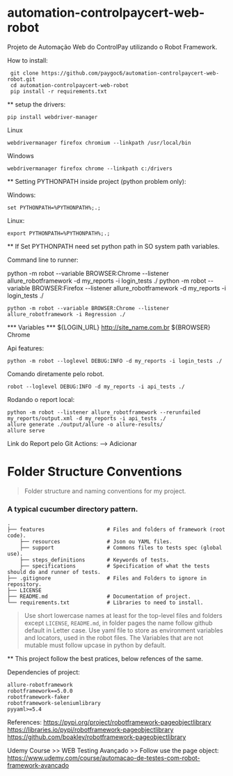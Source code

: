 # automation-controlpaycert-web-robot
Projeto de Automação Web do ControlPay utilizando o Robot Framework.

How to install:
```
 git clone https://github.com/paygoc6/automation-controlpaycert-web-robot.git
 cd automation-controlpaycert-web-robot
 pip install -r requirements.txt
```
** setup the drivers:
```
pip install webdriver-manager
```
Linux
```
webdrivermanager firefox chromium --linkpath /usr/local/bin
```
Windows
```
webdrivermanager firefox chrome --linkpath c:/drivers
```

** Setting PYTHONPATH inside project (python problem only):

Windows:
```
set PYTHONPATH=%PYTHONPATH%;.;
```
Linux:
```
export PYTHONPATH=%PYTHONPATH%;.;
```
** If Set PYTHONPATH need set python path in SO system path variables.

Command line to runner:

python -m robot --variable BROWSER:Chrome --listener allure_robotframework -d my_reports -i login_tests ./
python -m robot --variable BROWSER:Firefox --listener allure_robotframework -d my_reports -i login_tests ./
```
python -m robot --variable BROWSER:Chrome --listener allure_robotframework -i Regression ./
```

*** Variables ***
${LOGIN_URL}      http://site_name.com.br
${BROWSER}        Chrome

Api features:
```
python -m robot --loglevel DEBUG:INFO -d my_reports -i login_tests ./
```
Comando diretamente pelo robot.
```
robot --loglevel DEBUG:INFO -d my_reports -i api_tests ./
```
Rodando o report local:
```
python -m robot --listener allure_robotframework --rerunfailed my_reports/output.xml -d my_reports -i api_tests ./
allure generate ./output/allure -o allure-results/
allure serve
```

Link do Report pelo Git Actions:
--> Adicionar

Folder Structure Conventions
============================

> Folder structure and naming conventions for my project.

### A typical cucumber directory pattern.
    .
    ├── features                    # Files and folders of framework (root code).
        ├── resources               # Json ou YAML files.
        ├── support                 # Commons files to tests spec (global use).
        ├── steps_definitions       # Keywords of tests.
        ├── specifications          # Specification of what the tests should do and runner of tests.
    ├── .gitignore                  # Files and Folders to ignore in repository.
    ├── LICENSE
    ├── README.md                   # Documentation of project.
    └── requirements.txt            # Libraries to need to install.

> Use short lowercase names at least for the top-level files and folders except
> `LICENSE`, `README.md`, in folder pages the name follow github default in Letter case.
> Use yaml file to store as environment variables and locators, used in the robot files.
> The Variables that are not mutable must follow upcase in python by default.

** This project follow the best pratices, below refences of the same.

Dependencies of project:
```
allure-robotframework
robotframework==5.0.0
robotframework-faker
robotframework-seleniumlibrary
pyyaml>=5.4
```

References:
https://pypi.org/project/robotframework-pageobjectlibrary
https://libraries.io/pypi/robotframework-pageobjectlibrary
https://github.com/boakley/robotframework-pageobjectlibrary

Udemy Course >> WEB Testing Avançado >> Follow use the page object:
https://www.udemy.com/course/automacao-de-testes-com-robot-framework-avancado

